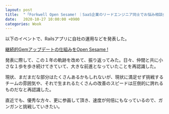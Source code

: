 ```yaml
---
layout: post
title:  "「Forkwell Open Sesame! ｜SaaS企業のリードエンジニア同士でお悩み相談会」に登壇"
date:   2020-10-27 10:00:00 +0900
categories: Wook
---
```


以下のイベントで、Railsアプリに自社の運用などを発表した。

[継続的Gemアップデートの仕組みをOpen Sesame !](https://forkwell.connpass.com/event/192250/)

発表に際して、この１年の軌跡を改めて、振り返ってみた。日々、仲間と共に小さな１歩を歩き続けてきていて、大きな前進となっていたことを再認識した。

現状、まだまだな部分はたくさんあるかもしれないが、現状に満足せず挑戦するチームの雰囲気や、それで生まれるたくさんの改善のスピードは圧倒的に誇れるものだなと再認識した。

直近でも、優秀な方々、更に参画して頂き、速度が何倍にもなっているので、ガンガンと挑戦していきたい。
